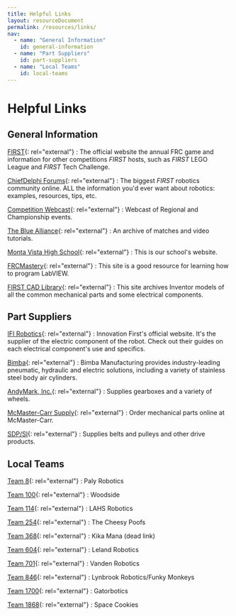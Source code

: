 ```yaml
---
title: Helpful Links
layout: resourceDocument
permalink: /resources/links/
nav:
  - name: "General Information"
    id: general-information
  - name: "Part Suppliers"
    id: part-suppliers
  - name: "Local Teams"
    id: local-teams
---
```


# Helpful Links

## General Information

[FIRST](http://usfirst.org/){: rel="external"}
: The official website the annual FRC game and information for other competitions <i class="first">FIRST</i> hosts, such as <i class="first">FIRST</i> LEGO League and <i class="first">FIRST</i> Tech Challenge.

[ChiefDelphi Forums](http://www.chiefdelphi.com/){: rel="external"}
: The biggest <i class="first">FIRST</i> robotics community online. ALL the information you'd ever want about robotics: examples, resources, tips, etc.

[Competition Webcast](http://robotics.nasa.gov/events/first.php){: rel="external"}
: Webcast of Regional and Championship events.

<!-- dead link
[FIRST Wiki]
: Our unofficial information page in the FIRST team directory.
-->

[The Blue Alliance](http://www.thebluealliance.com/){: rel="external"}
: An archive of matches and video tutorials.

[Monta Vista High School](https://montavista.schoolloop.com/){: rel="external"}
: This is our school's website.

[FRCMastery](http://www.frcmastery.com/){: rel="external"}
: This site is a good resource for learning how to program LabVIEW.

[FIRST CAD Library](http://www.firstcadlibrary.com/){: rel="external"}
: This site archives Inventor models of all the common mechanical parts and some electrical components.

## Part Suppliers

[IFI Robotics](http://www.vexrobotics.com/vexpro/){: rel="external"}
: Innovation First's official website. It's the supplier of the electric component of the robot. Check out their guides on each electrical component's use and specifics.

[Bimba](http://www.bimba.com/){: rel="external"}
: Bimba Manufacturing provides industry-leading pneumatic, hydraulic and electric solutions, including a variety of stainless steel body air cylinders.

[AndyMark, Inc.](http://www.andymark.com/){: rel="external"}
: Supplies gearboxes and a variety of wheels.

[McMaster-Carr Supply](http://www.mcmaster.com/){: rel="external"}
: Order mechanical parts online at McMaster-Carr.

[SDP/SI](https://sdp-si.com/eStore/){: rel="external"}
: Supplies belts and pulleys and other drive products.

## Local Teams

[Team 8](http://www.palyrobotics.com/){: rel="external"}
: Paly Robotics

[Team 100](http://www.team100.org/){: rel="external"}
: Woodside

[Team 114](http://lahsrobotics.org/){: rel="external"}
: LAHS Robotics

[Team 254](http://www.team254.com/){: rel="external"}
: The Cheesy Poofs

[Team 368](http://www.mckinleyrobotics.org/){: rel="external"}
: Kika Mana (dead link)

[Team 604](http://604robotics.com/){: rel="external"}
: Leland Robotics

[Team 701](http://www.vandenrobotics.com/){: rel="external"}
: Vanden Robotics

[Team 846](http://lynbrookrobotics.com/){: rel="external"}
: Lynbrook Robotics/Funky Monkeys

[Team 1700](http://gatorbotics-build.blogspot.com/){: rel="external"}
: Gatorbotics

[Team 1868](http://www.spacecookies.org/){: rel="external"}
: Space Cookies
